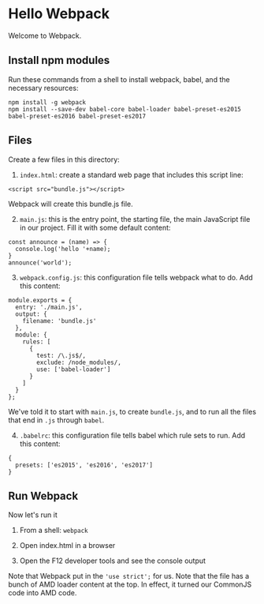 Hello Webpack
=============

Welcome to Webpack.


Install npm modules
-------------------

Run these commands from a shell to install webpack, babel, and the necessary resources:

```
npm install -g webpack
npm install --save-dev babel-core babel-loader babel-preset-es2015 babel-preset-es2016 babel-preset-es2017
```


Files
-----

Create a few files in this directory:

1. `index.html`: create a standard web page that includes this script line:

`<script src="bundle.js"></script>`

Webpack will create this bundle.js file.


2. `main.js`: this is the entry point, the starting file, the main JavaScript file in our project.  Fill it with some default content:

```
const announce = (name) => {
  console.log('hello '+name);
}
announce('world');
```

3. `webpack.config.js`: this configuration file tells webpack what to do.  Add this content:

```
module.exports = {
  entry: './main.js',
  output: {
    filename: 'bundle.js'
  },
  module: {
    rules: [
      {
        test: /\.js$/,
        exclude: /node_modules/,
        use: ['babel-loader']
      }
    ]
  }
};
```

We've told it to start with `main.js`, to create `bundle.js`, and to run all the files that end in `.js` through `babel`.

4. `.babelrc`: this configuration file tells babel which rule sets to run.  Add this content:

```
{
  presets: ['es2015', 'es2016', 'es2017']
}
```

Run Webpack
-----------

Now let's run it

1. From a shell: `webpack`

2. Open index.html in a browser

3. Open the F12 developer tools and see the console output

Note that Webpack put in the `'use strict';` for us.  Note that the file has a bunch of AMD loader content at the top.  In effect, it turned our CommonJS code into AMD code.
